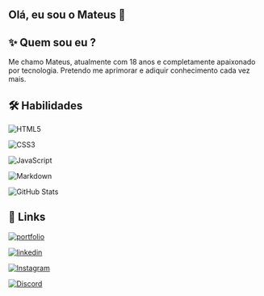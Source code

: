 
## Olá, eu sou o Mateus 👋


## ✨ Quem sou eu ? 

Me chamo Mateus, atualmente com 18 anos e completamente apaixonado por tecnologia. Pretendo me aprimorar e adiquir conhecimento cada vez mais.



## 🛠 Habilidades
![HTML5](https://img.shields.io/badge/HTML5-000?style=for-the-badge&logo=html5) 

![CSS3](https://img.shields.io/badge/CSS3-000?style=for-the-badge&logo=css3&logoColor=264CE4)

![JavaScript](https://img.shields.io/badge/JavaScript-000?style=for-the-badge&logo=javascript)

![Markdown](https://img.shields.io/badge/Markdown-000?style=for-the-badge&logo=markdown)

![GitHub Stats](https://github-readme-stats.vercel.app/api?username=Dacruz-png&theme=transparent&bg_color=000&border_color=30A3DC&show_icons=true&icon_color=30A3DC&title_color=E94D5F&text_color=FFF)






## 🔗 Links
[![portfolio](https://img.shields.io/badge/my_portfolio-000?style=for-the-badge&logo=ko-fi&logoColor=white)](https://katherineoelsner.com/)

[![linkedin](https://img.shields.io/badge/linkedin-0A66C2?style=for-the-badge&logo=linkedin&logoColor=white)](https://www.linkedin.com/)

[![Instagram](https://img.shields.io/badge/Instagram-000?style=for-the-badge&logo=instagram)](https://www.instagram.com/SEUUSERNAME/)

[![Discord](https://img.shields.io/badge/Discord-000?style=for-the-badge&logo=discord)](https://www.discord.com/in/SEUUSERNAME/)


